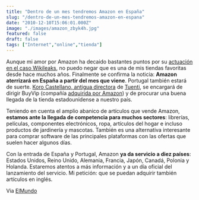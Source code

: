 ```yaml
---
title: "Dentro de un mes tendremos Amazon en España"
slug: "/dentro-de-un-mes-tendremos-amazon-en-espana"
date: "2010-12-10T15:06:01.000Z"
image: "./images/amazon_zbyk4h.jpg"
featured: false
draft: false
tags: ["Internet","online","tienda"]
---
```



Aunque mi amor por Amazon ha decaido bastantes puntos por su [actuación en el caso Wikileaks](http://www.zonavirus.com/noticias/2010/amazon-expulso-a-wikileaks-ahora-vende-los-documentos-secretos-de-wikileaksdoble-estandar.asp), no puedo negar que es una de mis tiendas favoritas desde hace muchos años. Finalmente se confirma la noticia: **Amazon aterrizará en España a partir del mes que viene**. Portugal también estará de suerte. [Koro Castellano, antigua directora](http://www.elpais.com/articulo/tecnologia/Koro/Castellano/abandona/Tuenti/elpeputec/20101005elpeputec_8/Tes) de [Tuenti](http://www.genbeta.com/productos/aplicaciones-sociales/tuenti), se encargará de dirigir BuyVip (compañía [adquirida por Amazon](http://www.genbeta.com/actualidad/amazon-compra-buyvip-como-gesto-de-entrada-al-mercado-espanol)) y de procurar una buena llegada de la tienda estadounidense a nuestro país.

Teniendo en cuenta el amplio abanico de artículos que vende Amazon, **estamos ante la llegada de competencia para muchos sectores**: librerías, películas, componentes electrónicos, ropa, artículos del hogar e incluso productos de jardinería y mascotas. También es una alternativa interesante para comprar software de las principales plataformas con las ofertas que suelen hacer algunos días.

Con la entrada de España y Portugal, Amazon **ya da servicio a diez países**: Estados Unidos, Reino Unido, Alemania, Francia, Japón, Canadá, Polonia y Holanda. Estaremos atentos a más información y a un día oficial del lanzamiento del servicio. Mi petición: que se puedan adquirir también artículos en inglés.

Via [ElMundo](http://www.elmundo.es/elmundo/2010/12/10/navegante/1291969538.html)



